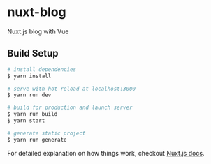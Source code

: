 # nuxt-blog 

Nuxt.js blog with Vue

## Build Setup

``` bash
# install dependencies
$ yarn install

# serve with hot reload at localhost:3000
$ yarn run dev

# build for production and launch server
$ yarn run build
$ yarn start

# generate static project
$ yarn run generate
``` 

For detailed explanation on how things work, checkout [Nuxt.js docs](https://nuxtjs.org).
